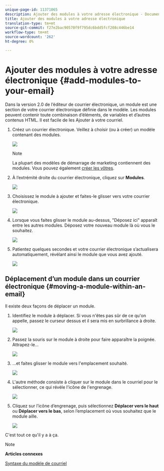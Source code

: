 ```yaml
---
unique-page-id: 11371065
description: Ajouter des modules à votre adresse électronique - Documents marketing - Documentation du produit
title: Ajouter des modules à votre adresse électronique
translation-type: tm+mt
source-git-commit: f27e2bac90570f9f795dc6bdd5fcf208c446be14
workflow-type: tm+mt
source-wordcount: '262'
ht-degree: 0%

---
```



# Ajouter des modules à votre adresse électronique {#add-modules-to-your-email}

Dans la version 2.0 de l’éditeur de courrier électronique, un module est une section de votre courrier électronique définie dans le modèle. Les modules peuvent contenir toute combinaison d’éléments, de variables et d’autres contenus HTML. Il est facile de les Ajouter à votre courriel.

1. Créez un courrier électronique. Veillez à choisir (ou à créer) un modèle contenant des modules.

   ![](assets/one-1.png)

   >[!NOTE]
   >
   >La plupart des modèles de démarrage de marketing contiennent des modules. Vous pouvez également [créer les vôtres](http://docs.marketo.com/display/DOCS/Email+Template+Syntax#EmailTemplateSyntax-Modules).

1. À l’extrémité droite du courrier électronique, cliquez sur **Modules**.

   ![](assets/two-3.png)

1. Choisissez le module à ajouter et faites-le glisser vers votre courrier électronique.

   ![](assets/three-3.png)

1. Lorsque vous faites glisser le module au-dessus, &quot;Déposez ici&quot; apparaît entre les autres modules. Déposez votre nouveau module là où vous le souhaitez.

   ![](assets/four-2.png)

1. Patientez quelques secondes et votre courrier électronique s’actualisera automatiquement, révélant ainsi le module que vous avez ajouté.

   ![](assets/five-3.png)

## Déplacement d’un module dans un courrier électronique {#moving-a-module-within-an-email}

Il existe deux façons de déplacer un module.

1. Identifiez le module à déplacer. Si vous n&#39;êtes pas sûr de ce qu&#39;on appelle, passez le curseur dessus et il sera mis en surbrillance à droite.

   ![](assets/six-2.png)

1. Passez la souris sur le module à droite pour faire apparaître la poignée. Attrapez-le...

   ![](assets/seven-2.png)

1. ...et faites glisser le module vers l&#39;emplacement souhaité.

   ![](assets/eight-2.png)

1. L&#39;autre méthode consiste à cliquer sur le module dans le courriel pour le sélectionner, ce qui révèle l&#39;icône de l&#39;engrenage.

   ![](assets/nine-2.png)

1. Cliquez sur l’icône d’engrenage, puis sélectionnez **Déplacer vers le haut** ou **Déplacer vers le bas**, selon l’emplacement où vous souhaitez que le module aille.

   ![](assets/ten-2.png)

C&#39;est tout ce qu&#39;il y a à ça.

>[!NOTE]
>
>**Articles connexes**
>
>[Syntaxe du modèle de courriel](email-template-syntax.md)


